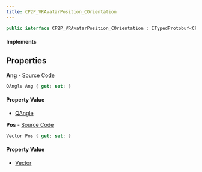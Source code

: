 ```yaml
---
title: CP2P_VRAvatarPosition_COrientation
---
```


```csharp
public interface CP2P_VRAvatarPosition_COrientation : ITypedProtobuf<CP2P_VRAvatarPosition_COrientation>, INativeHandle
```

#### Implements

## Properties

**Ang** - [Source Code](https://github.com/swiftly-solution/swiftlys2/blob/master/managed/src/SwiftlyS2.Generated/Protobufs/Interfaces/CP2P_VRAvatarPosition_COrientation.cs#L16)

```csharp
QAngle Ang { get; set; }
```

#### Property Value

- [QAngle](/docs/api/shared/natives/qangle)

**Pos** - [Source Code](https://github.com/swiftly-solution/swiftlys2/blob/master/managed/src/SwiftlyS2.Generated/Protobufs/Interfaces/CP2P_VRAvatarPosition_COrientation.cs#L13)

```csharp
Vector Pos { get; set; }
```

#### Property Value

- [Vector](/docs/api/shared/natives/vector)

